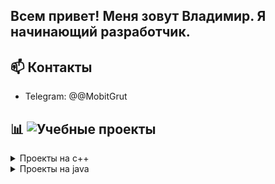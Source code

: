 ## Всем привет! Меня зовут Владимир. Я начинающий разработчик.


## 📫 Контакты
- Telegram: @@MobitGrut

## 📊 ![Учебные проекты](https://github.com/MysticStory/learning-projects/tree/master)

  <details>
    <summary>Проекты на с++ </summary>
    ### [3DViewer](https://github.com/MysticStory/learning-projects/tree/master/c%2B%2B/3DViewer)

    Проект реализует приложение для просмотра и трансформации 3D-моделей в каркасном виде с поддержкой формата OBJ.
    Разработано на C++17 с использованием паттернов проектирования и объектно-ориентированного подхода.

    (Командный проект курса Школа21)

    *** C++ | Makefile | CMake | QTEST ***

    ### [BrickGame: Змейка и Тетрис](https://github.com/MysticStory/learning-projects/tree/master/c%2B%2B/BrickGame)

    Проект реализует две классические игры — Змейку и Тетрис — на языке C++ с использованием паттерна MVC.
    Ключевая особенность: возможность переключать игры (модели) и интерфейсы (CLI/Qt) независимо друг от друга.
    (Учебный индивидуальный проект от Школы21)

    C++ │ Makefile │ CMake
  
</details>

<details>
    <summary>Проекты на java </summary>
    ### [Bootcamз](https://github.com/MysticStory/learning-projects/tree/master/java/Bootcamp)


  
</details>
